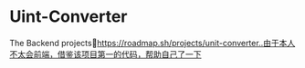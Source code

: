 # Uint-Converter
The Backend projects:beginner:https://roadmap.sh/projects/unit-converter..由于本人不太会前端，借鉴该项目第一的代码，帮助自己了一下
